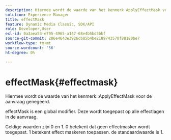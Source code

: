 ```yaml
---
description: Hiermee wordt de waarde van het kenmerk ApplyEffectMask voor de aanvraag genegeerd.
solution: Experience Manager
title: effectMask
feature: Dynamic Media Classic, SDK/API
role: Developer,User
exl-id: 0a3aea53-e795-4965-a147-68e4b5bd3bbf
source-git-commit: 206e4643e3926cb85b4be2189743578f88180be7
workflow-type: tm+mt
source-wordcount: '56'
ht-degree: 0%

---
```


# effectMask{#effectmask}

Hiermee wordt de waarde van het kenmerk::ApplyEffectMask voor de aanvraag genegeerd.

effectMask is een global modifier. Deze wordt toegepast op alle effectlagen in de aanvraag.

Geldige waarden zijn 0 en 1. 0 betekent dat geen effectmasker wordt toegepast. 1 betekent effect maskeren toepassen. de standaardwaarde is 1.
